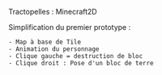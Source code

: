 Tractopelles : Minecraft2D

Simplification du premier prototype :

	- Map à base de Tile
	- Animation du personnage
	- Clique gauche = destruction de bloc
	- Clique droit : Pose d'un bloc de terre